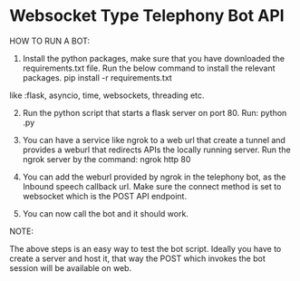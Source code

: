 # Websocket Type Telephony Bot API #

HOW TO RUN A BOT:

1) Install the python packages, make sure that you have downloaded the requirements.txt file. Run the below command to install the relevant packages.
pip install -r requirements.txt

 like :flask, asyncio, time, websockets, threading etc.

2) Run the python script that starts a flask server on port 80. 
Run: python <script-name>.py

3) You can have a service like ngrok to a web url that create a tunnel and provides a weburl that redirects APIs the locally running server.
Run the ngrok server by the command: ngrok http 80

4) You can add the weburl provided by ngrok in the telephony bot, as the Inbound speech callback url. Make sure the connect method is set to websocket which is the POST API endpoint.

5) You can now call the bot and it should work.



NOTE:

The above steps is an easy way to test the bot script. Ideally you have to create a server and host it, that way the POST which invokes the bot session will be available on web.
